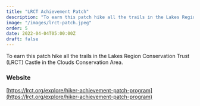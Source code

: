 ```yaml
---
title: "LRCT Achievement Patch"
description: "To earn this patch hike all the trails in the Lakes Region Conservation Trust Castle in the Clouds Conservation Area"
image: "/images/lrct-patch.jpeg"
order: 5
date: 2022-04-04T05:00:00Z
draft: false
---
```

To earn this patch hike all the trails in the Lakes Region Conservation Trust (LRCT) Castle in the Clouds Conservation Area.
### Website
[https://lrct.org/explore/hiker-achievement-patch-program](https://lrct.org/explore/hiker-achievement-patch-program)


